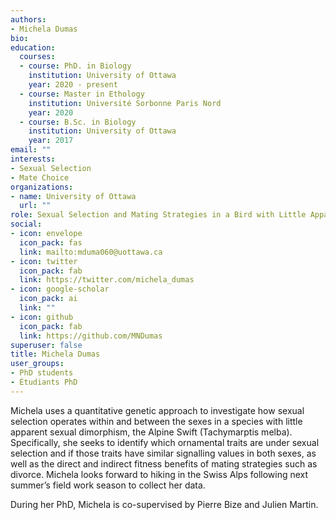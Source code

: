 ```yaml
---
authors:
- Michela Dumas
bio: 
education:
  courses:
  - course: PhD. in Biology
    institution: University of Ottawa
    year: 2020 - present
  - course: Master in Ethology
    institution: Université Sorbonne Paris Nord
    year: 2020
  - course: B.Sc. in Biology
    institution: University of Ottawa
    year: 2017
email: ""
interests:
- Sexual Selection
- Mate Choice
organizations:
- name: University of Ottawa
  url: ""
role: Sexual Selection and Mating Strategies in a Bird with Little Apparent Sexual Dimorphism
social:
- icon: envelope
  icon_pack: fas
  link: mailto:mduma060@uottawa.ca
- icon: twitter
  icon_pack: fab
  link: https://twitter.com/michela_dumas
- icon: google-scholar
  icon_pack: ai
  link: ""
- icon: github
  icon_pack: fab
  link: https://github.com/MNDumas
superuser: false
title: Michela Dumas
user_groups:
- PhD students
- Étudiants PhD
---
```


Michela uses a quantitative genetic approach to investigate how sexual selection operates within and between the sexes in a species with little apparent sexual dimorphism, the Alpine Swift (Tachymarptis melba). Specifically, she seeks to identify which ornamental traits are under sexual selection and if those traits have similar signalling values in both sexes, as well as the direct and indirect fitness benefits of mating strategies such as divorce. Michela looks forward to hiking in the Swiss Alps following next summer’s field work season to collect her data. 

During her PhD, Michela is co-supervised by Pierre Bize and Julien Martin.
